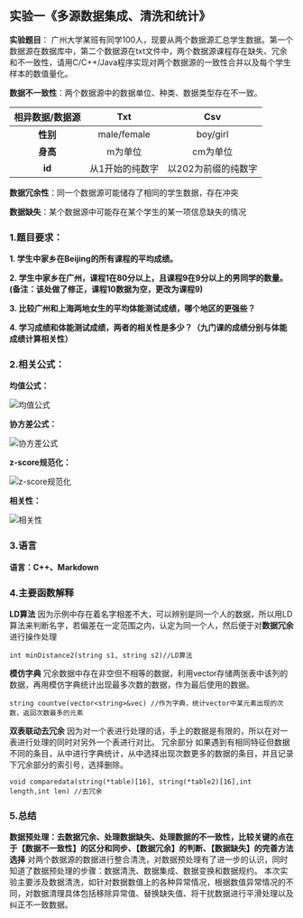 


## 实验一《多源数据集成、清洗和统计》

**实验题目**： 广州大学某班有同学100人，现要从两个数据源汇总学生数据。第一个数据源在数据库中，第二个数据源在txt文件中，两个数据源课程存在缺失、冗余和不一致性，请用C/C++/Java程序实现对两个数据源的一致性合并以及每个学生样本的数值量化。

**数据不一致性**：两个数据源中的数据单位、种类、数据类型存在不一致。

| 相异数据/数据源|Txt|  Csv|
|:----:|:----:|:----:|
|**性别**|male/female|boy/girl|
|**身高**  |m为单位  |cm为单位  |
|**id**|从1开始的纯数字|以202为前缀的纯数字|

**数据冗余性**：同一个数据源可能储存了相同的学生数据，存在冲突

**数据缺失**：某个数据源中可能存在某个学生的某一项信息缺失的情况

### 1.题目要求：

**1. 学生中家乡在Beijing的所有课程的平均成绩。**

**2. 学生中家乡在广州，课程1在80分以上，且课程9在9分以上的男同学的数量。(备注：该处做了修正，课程10数据为空，更改为课程9)**

**3. 比较广州和上海两地女生的平均体能测试成绩，哪个地区的更强些？**

**4. 学习成绩和体能测试成绩，两者的相关性是多少？（九门课的成绩分别与体能成绩计算相关性）**
### 2.相关公式：
**均值公式：**

![均值公式](https://img-blog.csdnimg.cn/20201205164837659.jpg#pic_center)

**协方差公式：**

![协方差公式](https://img-blog.csdnimg.cn/20201205164858214.jpg#pic_center)

**z-score规范化：**

![z-score规范化](https://img-blog.csdnimg.cn/2020120516490490.jpg#pic_center)

**相关性：**

![相关性](https://img-blog.csdnimg.cn/20201205164911317.jpg#pic_center)

### 3.语言
**语言：C++、Markdown**
### 4.主要函数解释
**LD算法**
因为示例中存在着名字相差不大，可以辨别是同一个人的数据，所以用LD算法来判断名字，若偏差在一定范围之内，认定为同一个人，然后便于对**数据冗余**进行操作处理
```
int minDistance2(string s1, string s2)//LD算法
```
**模仿字典**
冗余数据中存在非空但不相等的数据，利用vector存储两张表中该列的数据，再用模仿字典统计出现最多次数的数据，作为最后使用的数据。
```
string countve(vector<string>&vec) //作为字典，统计vector中某元素出现的次数，返回次数最多的元素
```
**双表联动去冗余**
因为对一个表进行处理的话，手上的数据是有限的，所以在对一表进行处理的同时对另外一个表进行对比。
冗余部分
如果遇到有相同特征但数据不同的条目，从中进行字典统计，从中选择出现次数更多的数据的条目，并且记录下冗余部分的索引号，选择删除。
```
void comparedata(string(*table)[16], string(*table2)[16],int length,int len) //去冗余
```
### 5.总结
**数据预处理：**去数据冗余、处理数据缺失、处理数据的不一致性，比较关键的点在于**【数据不一致性】的区分和同步、【数据冗余】的判断、【数据缺失】的完善方法选择**
对两个数据源的数据进行整合清洗，对数据预处理有了进一步的认识，同时知道了数据预处理的步骤：数据清洗、数据集成、数据变换和数据规约。
本次实验主要涉及数据清洗，如针对数据数值上的各种异常情况，根据数值异常情况的不同，对数据清理具体包括移除异常值、替换缺失值、将干扰数据进行平滑处理以及纠正不一致数据。
